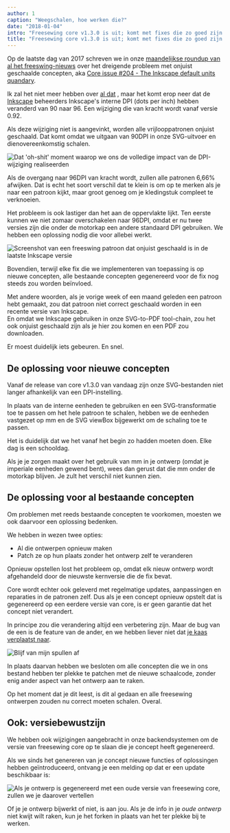```yaml
---
author: 1
caption: "Weegschalen, hoe werken die?"
date: "2018-01-04"
intro: "Freesewing core v1.3.0 is uit; komt met fixes die zo goed zijn dat we ze hebben geback-port naar al je drafts"
title: "Freesewing core v1.3.0 is uit; komt met fixes die zo goed zijn dat we ze hebben geback-port naar al je drafts"
---
```


Op de laatste dag van 2017 schreven we in onze [maandelijkse roundup van al het freeswing-nieuws](/blog/roundup-2017-12/) over het dreigende probleem met onjuist geschaalde concepten, aka [Core issue #204 - The Inkscape default units quandary](https://github.com/freesewing/core/issues/204).

Ik zal het niet meer hebben over [al dat](/blog/roundup-2017-12/) , maar het komt erop neer dat de [Inkscape](http://inkscape.org/) beheerders Inkscape's interne DPI (dots per inch) hebben veranderd van 90 naar 96. Een wijziging die van kracht wordt vanaf versie 0.92.

Als deze wijziging niet is aangevinkt, worden alle vrijlooppatronen onjuist geschaald. Dat komt omdat we uitgaan van 90DPI in onze SVG-uitvoer en dienovereenkomstig schalen.

![Dat 'oh-shit' moment waarop we ons de volledige impact van de DPI-wijziging realiseerden](https://posts.freesewing.org/uploads/oh_shit_90b4969a5d.gif)

Als de overgang naar 96DPI van kracht wordt, zullen alle patronen 6,66% afwijken. Dat is echt het soort verschil dat te klein is om op te merken als je naar een patroon kijkt, maar groot genoeg om je kledingstuk compleet te verknoeien.

Het probleem is ook lastiger dan het aan de oppervlakte lijkt. Ten eerste kunnen we niet zomaar overschakelen naar 96DPI, omdat er nu twee versies zijn die onder de motorkap een andere standaard DPI gebruiken. We hebben een oplossing nodig die voor allebei werkt.

![Screenshot van een freeswing patroon dat onjuist geschaald is in de laatste Inkscape versie](https://posts.freesewing.org/uploads/inkscape_b96e2bb510.png)

Bovendien, terwijl elke fix die we implementeren van toepassing is op nieuwe concepten, alle bestaande concepten gegenereerd voor de fix nog steeds zou worden beïnvloed.

Met andere woorden, als je vorige week of een maand geleden een patroon hebt gemaakt, zou dat patroon niet correct geschaald worden in een recente versie van Inkscape.  
En omdat we Inkscape gebruiken in onze SVG-to-PDF tool-chain, zou het ook onjuist geschaald zijn als je hier zou komen en een PDF zou downloaden.

Er moest duidelijk iets gebeuren. En snel.

## De oplossing voor nieuwe concepten

Vanaf de release van core v1.3.0 van vandaag zijn onze SVG-bestanden niet langer afhankelijk van een DPI-instelling.

In plaats van de interne eenheden te gebruiken en een SVG-transformatie toe te passen om het hele patroon te schalen, hebben we de eenheden vastgezet op mm en de SVG viewBox bijgewerkt om de schaling toe te passen.

Het is duidelijk dat we het vanaf het begin zo hadden moeten doen. Elke dag is een schooldag.

Als je je zorgen maakt over het gebruik van mm in je ontwerp (omdat je imperiale eenheden gewend bent), wees dan gerust dat die mm onder de motorkap blijven. Je zult het verschil niet kunnen zien.

## De oplossing voor al bestaande concepten

Om problemen met reeds bestaande concepten te voorkomen, moesten we ook daarvoor een oplossing bedenken.

We hebben in wezen twee opties:

 - Al die ontwerpen opnieuw maken
 - Patch ze op hun plaats zonder het ontwerp zelf te veranderen

Opnieuw opstellen lost het probleem op, omdat elk nieuw ontwerp wordt afgehandeld door de nieuwste kernversie die de fix bevat.

Core wordt echter ook geleverd met regelmatige updates, aanpassingen en reparaties in de patronen zelf. Dus als je een concept opnieuw opstelt dat is gegenereerd op een eerdere versie van core, is er geen garantie dat het concept niet verandert.

In principe zou die verandering altijd een verbetering zijn. Maar de bug van de een is de feature van de ander, en we hebben liever niet dat [je kaas verplaatst naar](https://en.wikipedia.org/wiki/Who_Moved_My_Cheese%3F).

![Blijf van mijn spullen af](https://posts.freesewing.org/uploads/who_moved_my_cheese_0cd51a25d6.jpg)

In plaats daarvan hebben we besloten om alle concepten die we in ons bestand hebben ter plekke te patchen met de nieuwe schaalcode, zonder enig ander aspect van het ontwerp aan te raken.

Op het moment dat je dit leest, is dit al gedaan en alle freesewing ontwerpen zouden nu correct moeten schalen. Overal.

## Ook: versiebewustzijn

We hebben ook wijzigingen aangebracht in onze backendsystemen om de versie van freesewing core op te slaan die je concept heeft gegenereerd.

Als we sinds het genereren van je concept nieuwe functies of oplossingen hebben geïntroduceerd, ontvang je een melding op dat er een update beschikbaar is:

![Als je ontwerp is gegenereerd met een oude versie van freesewing core, zullen we je daarover vertellen](https://posts.freesewing.org/uploads/upgrade_dee342e3fb.png)

Of je je ontwerp bijwerkt of niet, is aan jou. Als je de info in je *oude ontwerp* niet kwijt wilt raken, kun je het forken in plaats van het ter plekke bij te werken.








